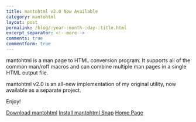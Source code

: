 ```yaml
---
title: mantohtml v2.0 Now Available
category: mantohtml
layout: post
permalink: /blog/:year-:month-:day-:title.html
excerpt_separator: <!--more-->
comments: true
commentform: true
---
```


mantohtml is a man page to HTML conversion program.  It supports all of the
common man/roff macros and can combine multiple man pages in a single HTML
output file.

mantohtml v2.0 is an all-new implementation of my original utility, now
available as a separate project.

Enjoy!

<a class="btn btn-primary" href="https://github.com/michaelrsweet/mantohtml/releases/tag/v2.0">Download mantohtml</a>
<a class="btn btn-default" href="https://snapcraft.io/mantohtml">Install mantohtml Snap</a>
<a class="btn btn-default" href="/mantohtml/index.html">Home Page</a>
